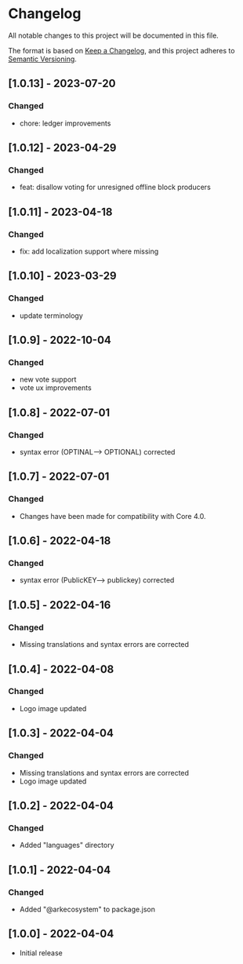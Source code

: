 # Changelog

All notable changes to this project will be documented in this file.

The format is based on [Keep a Changelog](https://keepachangelog.com/en/1.0.0/),
and this project adheres to [Semantic Versioning](https://semver.org/spec/v2.0.0.html).

## [1.0.13] - 2023-07-20

### Changed

-  chore: ledger improvements
  
## [1.0.12] - 2023-04-29

### Changed

-  feat: disallow voting for unresigned offline block producers

## [1.0.11] - 2023-04-18

### Changed

-  fix: add localization support where missing

## [1.0.10] - 2023-03-29

### Changed

-  update terminology

## [1.0.9] - 2022-10-04

### Changed

- new vote support
- vote ux improvements

## [1.0.8] - 2022-07-01

### Changed

- syntax error (OPTINAL--> OPTIONAL) corrected

## [1.0.7] - 2022-07-01

### Changed

- Changes have been made for compatibility with Core 4.0.

## [1.0.6] - 2022-04-18

### Changed

- syntax error (PublicKEY--> publickey) corrected

## [1.0.5] - 2022-04-16

### Changed

- Missing translations and syntax errors are corrected


## [1.0.4] - 2022-04-08

### Changed

- Logo image updated


## [1.0.3] - 2022-04-04

### Changed

- Missing translations and syntax errors are corrected
- Logo image updated

## [1.0.2] - 2022-04-04

### Changed

- Added "languages" directory

## [1.0.1] - 2022-04-04

### Changed

- Added  "@arkecosystem" to package.json

## [1.0.0] - 2022-04-04

- Initial release
